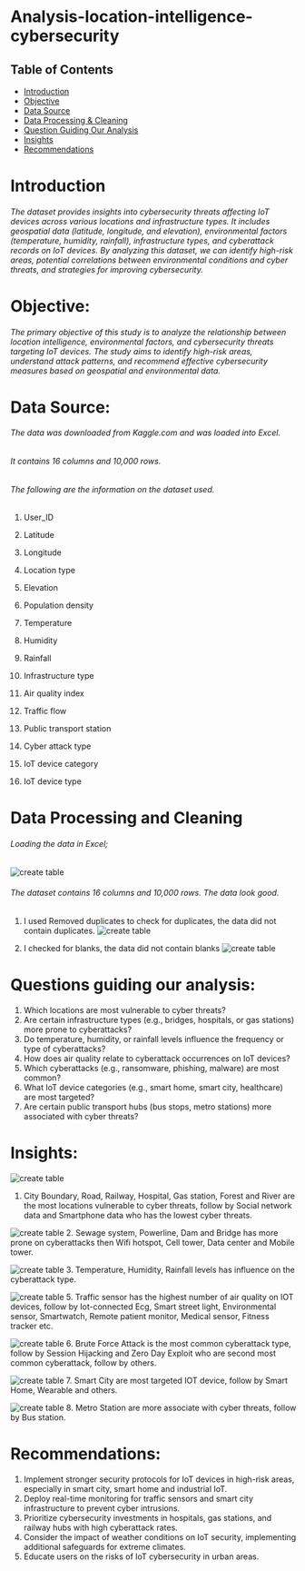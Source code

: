 # Analysis-location-intelligence-cybersecurity

## Table of  Contents
- [Introduction](#Introduction)
- [Objective](#Objective)
- [Data Source](#Data-Source)
- [Data Processing & Cleaning](#Data-Processing-&-Cleaning)
- [Question Guiding Our Analysis](#Question-Guiding-Our-Analysis)
- [Insights](#Insights)
- [Recommendations](#Recommendations)


# Introduction
###### The dataset provides insights into cybersecurity threats affecting IoT devices across various locations and infrastructure types. It includes geospatial data (latitude, longitude, and elevation), environmental factors (temperature, humidity, rainfall), infrastructure types, and cyberattack records on IoT devices. By analyzing this dataset, we can identify high-risk areas, potential correlations between environmental conditions and cyber threats, and strategies for improving cybersecurity.

# Objective:
###### The primary objective of this study is to analyze the relationship between location intelligence, environmental factors, and cybersecurity threats targeting IoT devices. The study aims to identify high-risk areas, understand attack patterns, and recommend effective cybersecurity measures based on geospatial and environmental data.

# Data Source:
###### The data was downloaded from Kaggle.com and was loaded into Excel.
###### It contains 16 columns and 10,000 rows.
###### The following are the information on the dataset used.
1.	User_ID
2.	Latitude
3.	Longitude
4.	Location type
5.	Elevation
6.	Population density 
7.	Temperature
8.	Humidity
9.	Rainfall
10.	Infrastructure type
11.	Air quality index
12.	Traffic flow
13.	Public transport station

14.	Cyber attack type
15.	IoT device category
16.	IoT device type 

# Data Processing and Cleaning
###### Loading  the data in Excel;
![create table](https://github.com/teecash001/Analysis-location-intelligence-cybersecurity/blob/main/assets/images/picture%201.png)

 
  
  ###### The dataset contains 16 columns and 10,000 rows. The data look good.

1.	I used Removed duplicates to check for duplicates, the data did not contain duplicates.
![create table](https://github.com/teecash001/Analysis-location-intelligence-cybersecurity/blob/main/assets/images/picture%202.png)
 



3.	I checked for blanks, the data did not contain blanks
![create table](https://github.com/teecash001/Analysis-location-intelligence-cybersecurity/blob/main/assets/images/picture%202.png)



 


# Questions guiding our analysis:
1.	 Which locations are most vulnerable to cyber threats?
2.	 Are certain infrastructure types (e.g., bridges, hospitals, or gas stations) more prone to cyberattacks?
3.	Do temperature, humidity, or rainfall levels influence the frequency or type of cyberattacks?
4.	How does air quality relate to cyberattack occurrences on IoT devices?
5.	Which cyberattacks (e.g., ransomware, phishing, malware) are most common?
6.	What IoT device categories (e.g., smart home, smart city, healthcare) are most targeted?
7.	Are certain public transport hubs (bus stops, metro stations) more associated with cyber threats?


# Insights:
![create table](https://github.com/teecash001/Analysis-location-intelligence-cybersecurity/blob/main/assets/images/Question%20P%201.png)
1.	City Boundary, Road, Railway, Hospital, Gas station, Forest and River are the most locations vulnerable to cyber threats, follow by Social network data and Smartphone data who has the lowest cyber threats.





![create table](https://github.com/teecash001/Analysis-location-intelligence-cybersecurity/blob/main/assets/images/Question%20P%202.png)
2.	Sewage system, Powerline, Dam and Bridge has more prone on cyberattacks then Wifi hotspot, Cell tower, Data center and Mobile tower.




![create table](https://github.com/teecash001/Analysis-location-intelligence-cybersecurity/blob/main/assets/images/Question%20P%203.png)
3.	Temperature, Humidity, Rainfall levels has influence on the cyberattack type.

  



![create table](https://github.com/teecash001/Analysis-location-intelligence-cybersecurity/blob/main/assets/images/Question%20P%204.png)
5.	Traffic sensor has the highest number of air quality on IOT devices, follow by Iot-connected Ecg, Smart street light, Environmental sensor, Smartwatch, Remote patient monitor, Medical sensor, Fitness tracker etc.





![create table](https://github.com/teecash001/Analysis-location-intelligence-cybersecurity/blob/main/assets/images/Question%20P%205.png)
6.	Brute Force Attack is the most common cyberattack type, follow by Session Hijacking and Zero Day Exploit who are second most common cyberattack, follow by others.

  



![create table](https://github.com/teecash001/Analysis-location-intelligence-cybersecurity/blob/main/assets/images/Question%20P%206.png)
7.	Smart City are most targeted IOT device, follow by Smart Home, Wearable and others.





![create table](https://github.com/teecash001/Analysis-location-intelligence-cybersecurity/blob/main/assets/images/Question%20P%207.png)
8.	Metro Station are more associate with cyber threats, follow by Bus station.





# Recommendations:
 1. Implement stronger security protocols for IoT devices in high-risk areas, especially in smart city, smart home and industrial IoT.                                              
 2. Deploy real-time monitoring for traffic sensors and smart city infrastructure to prevent cyber intrusions.
 3. Prioritize cybersecurity investments in hospitals, gas stations, and railway hubs with high cyberattack rates.
 4. Consider the impact of weather conditions on IoT security, implementing additional safeguards for extreme climates.
 5. Educate users on the risks of IoT cybersecurity in urban areas.





